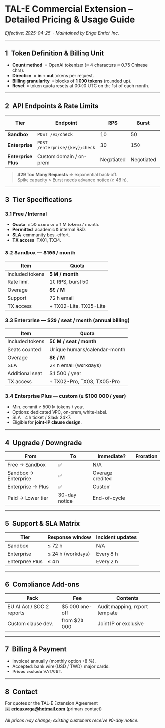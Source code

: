 # TAL-E Commercial Extension – Detailed Pricing & Usage Guide
_Effective: 2025-04-25 · Maintained by Eriga Enrich Inc._

---

## 1 Token Definition & Billing Unit
* **Count method** = OpenAI tokenizer (≈ 4 characters ≈ 0.75 Chinese chrs).  
* **Direction** = **in + out** tokens per request.  
* **Billing granularity** = blocks of **1 000 tokens** (rounded up).  
* **Reset** = token quota resets at 00:00 UTC on the 1st of each month.

---

## 2 API Endpoints & Rate Limits

| Tier | Endpoint | RPS | Burst | Tenant Type |
|------|----------|-----|-------|-------------|
| **Sandbox** | `POST /v1/check` | 10 | 50 | Shared |
| **Enterprise** | `POST /enterprise/{key}/check` | 30 | 150 | Single-tenant |
| **Enterprise Plus** | Custom domain / on-prem | Negotiated | Negotiated | Dedicated |

> **429 Too Many Requests** ⇒ exponential back-off.  
> Spike capacity > Burst needs advance notice (≥ 48 h).

---

## 3 Tier Specifications

### 3.1 Free / Internal
* **Quota** ≤ 50 users _or_ ≤ 1 M tokens / month.  
* **Permitted** academic & internal R&D.  
* **SLA** community best-effort.  
* **TX access** TX01, TX04.

### 3.2 Sandbox — $199 / month
| Item | Quota |
|------|-------|
| Included tokens | **5 M / month** |
| Rate limit | 10 RPS, burst 50 |
| Overage | **$9 / M** |
| Support | 72 h email |
| TX access | + TX02-Lite, TX05-Lite |

### 3.3 Enterprise — $29 / seat / month (annual billing)
| Item | Quota |
|------|-------|
| Included tokens | **50 M / seat / month** |
| Seats counted | Unique humans/calendar-month |
| Overage | **$6 / M** |
| SLA | 24 h email (workdays) |
| Additional seat | $1 500 / year |
| TX access | + TX02-Pro, TX03, TX05-Pro |

### 3.4 Enterprise Plus — custom (≥ $100 000 / year)
* Min. commit ≥ 500 M tokens / year.  
* Options: dedicated VPC, on-prem, white-label.  
* SLA 4 h ticket / Slack 24×7.  
* Eligible for **joint-IP clause design**.

---

## 4 Upgrade / Downgrade

| From | To | Immediate? | Proration |
|------|----|------------|-----------|
| Free → Sandbox | ✅ | N/A |
| Sandbox → Enterprise | ✅ | Overage credited |
| Enterprise → Plus | ✅ | Custom |
| Paid → Lower tier | 30-day notice | End-of-cycle |

---

## 5 Support & SLA Matrix

| Tier | Response window | Incident updates |
|------|-----------------|------------------|
| Sandbox | ≤ 72 h | N/A |
| Enterprise | ≤ 24 h (workdays) | Every 8 h |
| Enterprise Plus | ≤ 4 h | Every 2 h |

---

## 6 Compliance Add-ons

| Pack | Fee | Contents |
|------|-----|----------|
| EU AI Act / SOC 2 reports | $5 000 one-off | Audit mapping, report template |
| Custom clause dev. | from $20 000 | Joint IP or exclusive |

---

## 7 Billing & Payment
* Invoiced annually (monthly option +8 %).  
* Accepted: bank wire (USD / TWD), major cards.  
* Prices exclude VAT/GST.

---

## 8 Contact
For quotes or the TAL-E Extension Agreement  
✉️ **ericaxvega@hotmail.com** (primary contact)

*All prices may change; existing customers receive 90-day notice.*

